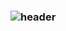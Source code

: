 ### ![header](https://capsule-render.vercel.app/api?type=Rounded&color=B4C3FF&height=300&section=header&text=mmindoong&fontColor=FFFFFF&fontSize=90)

<!--
**mmindoong/mmindoong** is a ✨ _special_ ✨ repository because its `README.md` (this file) appears on your GitHub profile.

Here are some ideas to get you started:

- 🔭 I’m currently working on ...
- 🌱 I’m currently learning ...
- 👯 I’m looking to collaborate on ...
- 🤔 I’m looking for help with ...
- 💬 Ask me about ...
- 📫 How to reach me: ...
- 😄 Pronouns: ...
- ⚡ Fun fact: ...
-->
